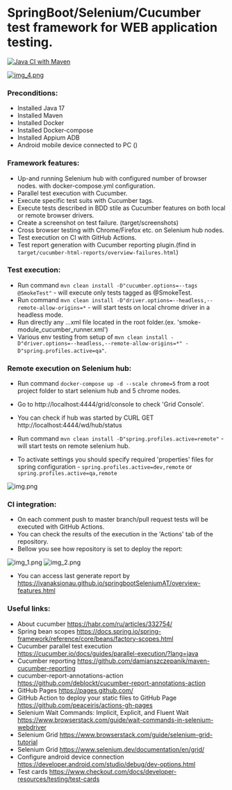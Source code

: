 # SpringBoot/Selenium/Cucumber test framework for WEB application testing.

[![Java CI with Maven](https://github.com/IvanAksionau/springbootSeleniumAT/actions/workflows/ci_settings.yml/badge.svg)](https://github.com/IvanAksionau/springbootSeleniumAT/actions/workflows/ci_settings.yml)

[![img_4.png](img_4.png)](https://ivanaksionau.github.io/springbootSeleniumAT/overview-features.html)

### Preconditions:

* Installed Java 17
* Installed Maven
* Installed Docker
* Installed Docker-compose
* Installed Appium ADB
* Android mobile device connected to PC ()

### Framework features:

* Up-and running Selenium hub with configured number of browser nodes. with docker-compose.yml configuration.
* Parallel test execution with Cucumber.
* Execute specific test suits with Cucumber tags.
* Execute tests described in BDD stile as Cucumber features on both local or remote browser drivers.
* Create a screenshot on test failure. (target/screenshots)
* Cross browser testing with Chrome/Firefox etc. on Selenium hub nodes.
* Test execution on CI with GitHub Actions.
* Test report generation with Cucumber reporting plugin.(find in ```target/cucumber-html-reports/overview-failures.html```)

### Test execution:

- Run command ```mvn clean install -D"cucumber.options=--tags @SmokeTest"``` - will execute only tests tagged as @SmokeTest.
- Run command ```mvn clean install -D"driver.options=--headless,--remote-allow-origins=*``` - will start tests on local chrome driver in a headless mode.
- Run directly any ...xml file located in the root folder.(ex. 'smoke-module_cucumber_runner.xml')
- Various env testing from setup of ```mvn clean install -D"driver.options=--headless,--remote-allow-origins=*" -D"spring.profiles.active=qa"```.

### Remote execution on Selenium hub:

- Run command ```docker-compose up -d --scale chrome=5``` from a root project folder to start selenium hub and 5 chrome nodes.
- Go to http://localhost:4444/grid/console to check 'Grid Console'.
- You can check if hub was started by CURL GET http://localhost:4444/wd/hub/status

- Run command ```mvn clean install -D"spring.profiles.active=remote"``` - will start tests on remote selenium hub.
- To activate settings you should specify required 'properties' files for spring configuration - ```spring.profiles.active=dev,remote``` or ```spring.profiles.active=qa,remote```

![img.png](img.png)

### CI integration:

- On each comment push to master branch/pull request tests will be executed with GitHub Actions.
- You can check the results of the execution in the 'Actions' tab of the repository.
- Bellow you see how repository is set to deploy the report:

![img_1.png](img_1.png)
![img_2.png](img_2.png)

- You can access last generate report by https://ivanaksionau.github.io/springbootSeleniumAT/overview-features.html

### Useful links:

- About cucumber https://habr.com/ru/articles/332754/
- Spring bean scopes https://docs.spring.io/spring-framework/reference/core/beans/factory-scopes.html
- Cucumber parallel test execution https://cucumber.io/docs/guides/parallel-execution/?lang=java
- Cucumber reporting https://github.com/damianszczepanik/maven-cucumber-reporting
- cucumber-report-annotations-action https://github.com/deblockt/cucumber-report-annotations-action
- GitHub Pages https://pages.github.com/
- GitHub Action to deploy your static files to GitHub Page https://github.com/peaceiris/actions-gh-pages
- Selenium Wait Commands: Implicit, Explicit, and Fluent Wait https://www.browserstack.com/guide/wait-commands-in-selenium-webdriver
- Selenium Grid https://www.browserstack.com/guide/selenium-grid-tutorial
- Selenium Grid https://www.selenium.dev/documentation/en/grid/
- Configure android device connection https://developer.android.com/studio/debug/dev-options.html
- Test cards https://www.checkout.com/docs/developer-resources/testing/test-cards 
